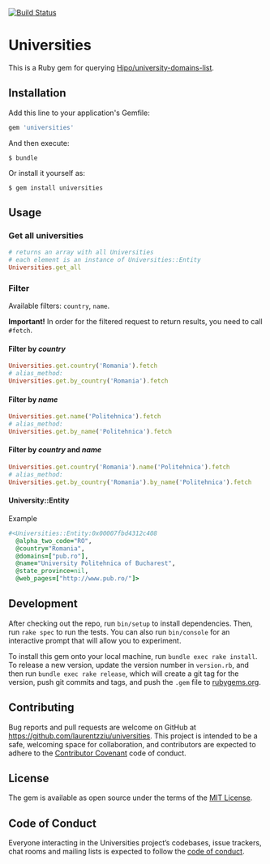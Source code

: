 [![Build Status](https://travis-ci.org/laurentzziu/universities.svg?branch=master)](https://travis-ci.org/laurentzziu/universities)

# Universities

This is a Ruby gem for querying [Hipo/university-domains-list](https://github.com/Hipo/university-domains-list).

## Installation

Add this line to your application's Gemfile:

```ruby
gem 'universities'
```

And then execute:

    $ bundle

Or install it yourself as:

    $ gem install universities

## Usage

### Get all universities
```ruby
# returns an array with all Universities
# each element is an instance of Universities::Entity
Universities.get_all
```

### Filter
Available filters: `country`, `name`.

**Important!** In order for the filtered request to return results, you need to call `#fetch`.

#### Filter by *country*
```ruby
Universities.get.country('Romania').fetch
# alias_method: 
Universities.get.by_country('Romania').fetch
```

#### Filter by *name*
```ruby
Universities.get.name('Politehnica').fetch
# alias_method: 
Universities.get.by_name('Politehnica').fetch
```

#### Filter by *country* and *name*
```ruby
Universities.get.country('Romania').name('Politehnica').fetch
# alias_method: 
Universities.get.by_country('Romania').by_name('Politehnica').fetch
```

#### University::Entity 
Example

```ruby
#<Universities::Entity:0x00007fbd4312c408
  @alpha_two_code="RO",
  @country="Romania",
  @domains=["pub.ro"],
  @name="University Politehnica of Bucharest",
  @state_province=nil,
  @web_pages=["http://www.pub.ro/"]>
```

## Development

After checking out the repo, run `bin/setup` to install dependencies. Then, run `rake spec` to run the tests. You can also run `bin/console` for an interactive prompt that will allow you to experiment.

To install this gem onto your local machine, run `bundle exec rake install`. To release a new version, update the version number in `version.rb`, and then run `bundle exec rake release`, which will create a git tag for the version, push git commits and tags, and push the `.gem` file to [rubygems.org](https://rubygems.org).

## Contributing

Bug reports and pull requests are welcome on GitHub at <https://github.com/laurentzziu/universities>. This project is intended to be a safe, welcoming space for collaboration, and contributors are expected to adhere to the [Contributor Covenant](http://contributor-covenant.org) code of conduct.

## License

The gem is available as open source under the terms of the [MIT License](https://opensource.org/licenses/MIT).

## Code of Conduct

Everyone interacting in the Universities project’s codebases, issue trackers, chat rooms and mailing lists is expected to follow the [code of conduct](https://github.com/laurentzziu/universities/blob/master/CODE_OF_CONDUCT.md).
